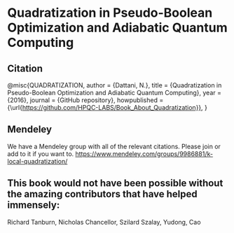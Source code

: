 # Quadratization in Pseudo-Boolean Optimization and Adiabatic Quantum Computing

## Citation
@misc{QUADRATIZATION,
  author = {Dattani, N.},
  title = {Quadratization in Pseudo-Boolean Optimization and Adiabatic Quantum Computing},
  year = {2016},
  journal = {GitHub repository},
  howpublished = {\url{https://github.com/HPQC-LABS/Book_About_Quadratization}},
}

## Mendeley
We have a Mendeley group with all of the relevant citations. Please join or add to it if you want to.
https://www.mendeley.com/groups/9986881/k-local-quadratization/

## This book would not have been possible without the amazing contributors that have helped immensely:
Richard Tanburn, Nicholas Chancellor, Szilard Szalay, Yudong, Cao
